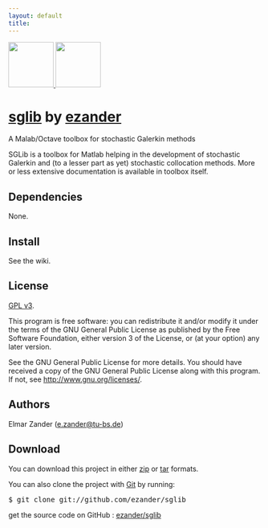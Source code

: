 ```yaml
---
layout: default
title: 
---
```



<div class="download">
  <a href="http://github.com/ezander/sglib/zipball/master">
    <img border="0" width="90" src="http://github.com/images/modules/download/zip.png"/>
  </a>
  <a href="http://github.com/ezander/sglib/tarball/master">
    <img border="0" width="90" src="http://github.com/images/modules/download/tar.png"/>
  </a>
</div>

# <a href="http://github.com/ezander/sglib">sglib</a> <span class="small">by <a href="http://github.com/ezander">ezander</a></span>
  
<div class="description">
  A Malab/Octave toolbox for stochastic Galerkin methods
</div>

SGLib is a toolbox for Matlab helping in the development of stochastic
Galerkin and (to a lesser part as yet) stochastic collocation
methods. More or less extensive documentation is available in toolbox
itself.


## Dependencies

None.


## Install

See the wiki.


## License

[GPL v3](http://www.gnu.org/licenses/gpl-3.0.html).

This program is free software: you can redistribute it and/or modify
it under the terms of the GNU General Public License as published by
the Free Software Foundation, either version 3 of the License, or (at
your option) any later version.<br/>

See the GNU General Public License for more details. You should have
received a copy of the GNU General Public License along with this
program.  If not,
see http://www.gnu.org/licenses/.

  
## Authors

Elmar Zander (e.zander@tu-bs.de)


## Download

You can download this project in either
<a href="http://github.com/ezander/sglib/zipball/master">zip</a> or
<a href="http://github.com/ezander/sglib/tarball/master">tar</a> formats.

You can also clone the project with [Git](http://git-scm.com) by running:
<pre>$ git clone git://github.com/ezander/sglib</pre>
  
<div class="footer">
  get the source code on GitHub
  : <a href="http://github.com/ezander/sglib">ezander/sglib</a>
</div>
    
